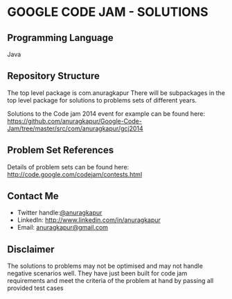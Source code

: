 GOOGLE CODE JAM - SOLUTIONS
===========================

Programming Language
--------------------
Java

Repository Structure
--------------------
The top level package is com.anuragkapur
There will be subpackages in the top level package for solutions to problems sets of different years.

Solutions to the Code jam 2014 event for example can be found here: https://github.com/anuragkapur/Google-Code-Jam/tree/master/src/com/anuragkapur/gcj2014

Problem Set References
----------------------
Details of problem sets can be found here: http://code.google.com/codejam/contests.html

Contact Me
----------
* Twitter handle:[@anuragkapur][twitterlink]
* LinkedIn: http://www.linkedin.com/in/anuragkapur
* Email: anuragkapur@gmail.com

Disclaimer
----------
The solutions to problems may not be optimised and may not handle negative scenarios well. They have just been built for code jam requirements and meet the criteria of the problem at hand by passing all provided test cases

[twitterlink]: http://twitter.com/anuragkapur
